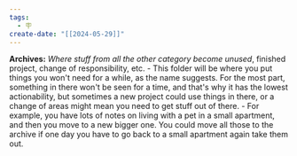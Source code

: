 ```yaml
---
tags:
  - 🪧
create-date: "[[2024-05-29]]"
---
```

**Archives:** _Where stuff from all the other category become unused_, finished project, change of responsibility, etc.
    - This folder will be where you put things you won't need for a while, as the name suggests. For the most part, something in there won't be seen for a time, and that's why it has the lowest actionability, but sometimes a new project could use things in there, or a change of areas might mean you need to get stuff out of there.
    - For example, you have lots of notes on living with a pet in a small apartment, and then you move to a new bigger one. You could move all those to the archive if one day you have to go back to a small apartment again take them out.